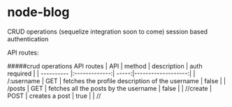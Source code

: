# node-blog
CRUD operations (sequelize integration soon to come)
session based authentication

API routes:

#####crud operations API routes
| API        | method        | description | auth required |
| ---------- |:-------------:| -----:|-------------------:|
|  /:username  | GET | fetches the profile description of the username | false |
| <username>/posts   | GET      |   fetches all the posts by the username | false |
| /<username>/create | POST      |   creates a post | true |
| /<username>/<title> | GET     |   fetches the post with that particular title| false |
| /<username>/<title>/update | PUT      |   updates the post with the title name | true |
| /<username>/<title>/delete | DELETE      |   deletes a post with the title name | true |

